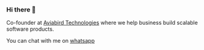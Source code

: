 ### Hi there 👋

Co-founder at [Aviabird Technologies](https://github.com/aviabird) where we help business build scalable software products.

You can chat with me on [whatsapp](https://wa.me/918007725176)

<!--
**ashish173/ashish173** is a ✨ _special_ ✨ repository because its `README.md` (this file) appears on your GitHub profile.

Here are some ideas to get you started:

- 🔭 I’m currently working on ...
- 🌱 I’m currently learning ...
- 👯 I’m looking to collaborate on ...
- 🤔 I’m looking for help with ...
- 💬 Ask me about ...
- 📫 How to reach me: ...
- 😄 Pronouns: ...
- ⚡ Fun fact: ...
-->
